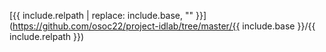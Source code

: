[{{ include.relpath | replace: include.base, "" }}](https://github.com/osoc22/project-idlab/tree/master/{{ include.base }}/{{ include.relpath }})